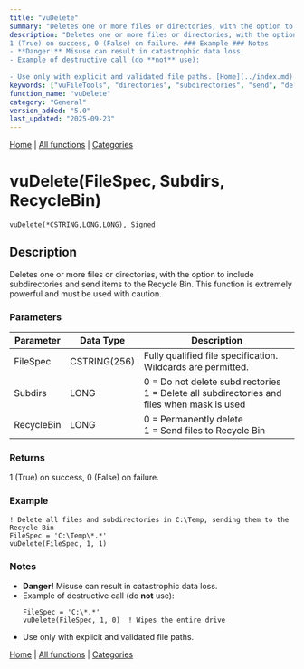 ```yaml
---
title: "vuDelete"
summary: "Deletes one or more files or directories, with the option to include subdirectories and send items to the Recycle Bin."
description: "Deletes one or more files or directories, with the option to include subdirectories and send items to the Recycle Bin. This function is extremely powerful and must be used with caution. ### Parameters ### Returns
1 (True) on success, 0 (False) on failure. ### Example ### Notes
- **Danger!** Misuse can result in catastrophic data loss.  
- Example of destructive call (do **not** use):  
  
- Use only with explicit and validated file paths. [Home](../index.md) | [All functions](index.md) | [Categories](../categories/index.md)"
keywords: ["vuFileTools", "directories", "subdirectories", "send", "deletes", "more", "vudelete", "recycle", "general", "option", "items", "include"]
function_name: "vuDelete"
category: "General"
version_added: "5.0"
last_updated: "2025-09-23"
---
```


[Home](../index.md) | [All functions](index.md) | [Categories](../categories/index.md)

# vuDelete(FileSpec, Subdirs, RecycleBin)

```Prototype
vuDelete(*CSTRING,LONG,LONG), Signed
```


## Description
Deletes one or more files or directories, with the option to include subdirectories and send items to the Recycle Bin. This function is extremely powerful and must be used with caution.

### Parameters

| Parameter   | Data Type    | Description                                                                 |
|-------------|--------------|-----------------------------------------------------------------------------|
| FileSpec    | CSTRING(256) | Fully qualified file specification. Wildcards are permitted.                |
| Subdirs     | LONG         | 0 = Do not delete subdirectories <br> 1 = Delete all subdirectories and files when mask is used |
| RecycleBin  | LONG         | 0 = Permanently delete <br> 1 = Send files to Recycle Bin                   |

### Returns
1 (True) on success, 0 (False) on failure.

### Example

```Clarion
! Delete all files and subdirectories in C:\Temp, sending them to the Recycle Bin
FileSpec = 'C:\Temp\*.*'
vuDelete(FileSpec, 1, 1)
```

### Notes
- **Danger!** Misuse can result in catastrophic data loss.  
- Example of destructive call (do **not** use):  
  ```Clarion
  FileSpec = 'C:\*.*'
  vuDelete(FileSpec, 1, 0)  ! Wipes the entire drive
  ```
- Use only with explicit and validated file paths.

[Home](../index.md) | [All functions](index.md) | [Categories](../categories/index.md)
